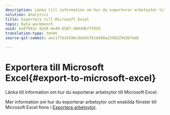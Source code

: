 ```yaml
---
description: Länka till information om hur du exporterar arbetsytor till Microsoft Excel.
solution: Analytics
title: Exportera till Microsoft Excel
topic: Data workbench
uuid: ba97942c-9a58-4e49-b567-4844db7ff619
translation-type: tm+mt
source-git-commit: aec1f7b14198cdde91f61d490a235022943bfedb

---
```



# Exportera till Microsoft Excel{#export-to-microsoft-excel}

Länka till information om hur du exporterar arbetsytor till Microsoft Excel.

Mer information om hur du exporterar arbetsytor och enskilda fönster till Microsoft Excel finns i [Exportera arbetsytor](../../../../home/c-get-started/c-work-worksp/c-ex-wksp.md#concept-27e4457bd14b43f198071e38d85d6d2f).
